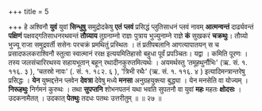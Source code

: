 +++
title = 5

+++
हे अश्विनौ **युवं** युवां **सिन्धुषु** समुद्रोदकेषु **एतं** **प्लवं** प्रसिद्धं प्लुतिसाधनं प्लवं नावम् **आत्मन्वन्तं** दार्ढ्यवन्तं **पक्षिणं** पक्षवद्गतिसाधनरथवन्तं **तौग्र्याय** तुग्रनाम्नो राज्ञः पुत्राय भुज्युनाम्ने राज्ञे **कं** सुखकरं **चक्रथुः**। तौग्र्यो भुज्यू राजा समुद्रवर्ती ससेनः परचक्रं प्रमथितुं प्रस्थितः । तं प्रतीपबलानि आगत्यापातयन् स च प्रसादफलकराश्विनौ स्तुत्वा स्वात्मानं ररक्ष इत्ययमितिहासो बहुधा पूर्वं प्रपञ्चितः। यद्वा । कमिति पूरणः । तस्य जलसंचारिरथस्य सहायभूतान् बहून् रथादीनकुरुतमित्यर्थः । अयमर्थस्तु ‘तमूहथुर्नौभिः' (ऋ. सं. १. ११६. ३ ), ‘चतस्रो नावः' (. सं. १. १८२. ६ ), 'त्रिभी रथैः' (ऋ. सं. १. ११६. ४ ) इत्यादिमन्त्रान्तरेषु प्रसिद्धः । **येन** युष्मद्दत्तेन प्लवेन **देवत्रा** देवेषु मध्ये **मनसा** अनुग्रहयुक्त्या बुद्ध्या । येन मनसेति वा योज्यम् । **निरूहथुः** निर्गमनं कुरुथः । तथा **सुपप्तनि** शोभनपतनं यथा भवति सुपतनौ वा युवां **महः** महतः **क्षोदसः** । उदकनामैतत् । उदकात् **पेतथुः** तदधः पतथः उत्तरीतुम् ॥ ॥ २७ ॥